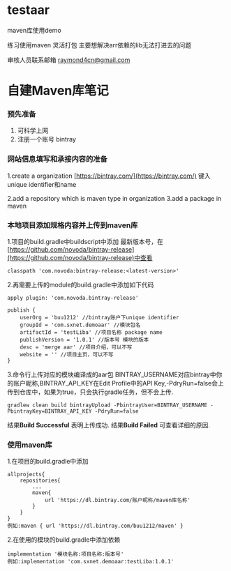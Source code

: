 # testaar
maven库使用demo

练习使用maven 灵活打包 主要想解决arr依赖的lib无法打进去的问题


审核人员联系邮箱 raymond4cn@gmail.com


# 自建Maven库笔记 #

### 预先准备 ###
1. 可科学上网
2. 注册一个账号 bintray

### 网站信息填写和承接内容的准备 ###
1.create a organization [https://bintray.com/](https://bintray.com/)
	键入unique identifier和name

2.add a repository which is maven type in organization
3.add a package in maven

### 本地项目添加规格内容并上传到maven库 ###

1.项目的build.gradle中buildscript中添加
 最新版本号，在[https://github.com/novoda/bintray-release](https://github.com/novoda/bintray-release)中查看

	classpath 'com.novoda:bintray-release:<latest-version>'

2.再需要上传的module的build.gradle中添加如下代码

	apply plugin: 'com.novoda.bintray-release'

	publish {
	    userOrg = 'buu1212' //bintray账户下unique identifier
	    groupId = 'com.sxnet.demoaar' //模块包名
	    artifactId = 'testLiba' //项目名称 package name
	    publishVersion = '1.0.1' //版本号 模块的版本
	    desc = 'merge aar' //项目介绍，可以不写
	    website = '' //项目主页，可以不写
	}

3.命令行上传对应的模块编译成的aar包
 BINTRAY_USERNAME对应bintray中你的账户昵称,BINTRAY_API_KEY在Edit Profile中的API Key,-PdryRun=false会上传到仓库中，如果为true，只会执行gradle任务，但不会上传.

	gradlew clean build bintrayUpload -PbintrayUser=BINTRAY_USERNAME -PbintrayKey=BINTRAY_API_KEY -PdryRun=false

结果**Build Successful** 表明上传成功.
结果**Build Failed** 可查看详细的原因.

### 使用maven库 ###
1.在项目的build.gradle中添加

	allprojects{
		repositories{
			...
			maven{
				url 'https://dl.bintray.com/账户昵称/maven库名称'
			}
		}
	}
	例如:maven { url 'https://dl.bintray.com/buu1212/maven' }
2.在使用的模块的build.gradle中添加依赖

	implementation '模块名称:项目名称:版本号'
	例如:implementation 'com.sxnet.demoaar:testLiba:1.0.1'